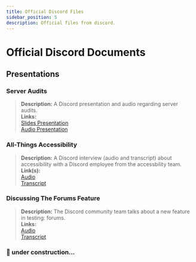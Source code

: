 ```yaml
---
title: Official Discord Files
sidebar_position: 5
description: Official files from discord.
---
```


# Official Discord Documents

## Presentations

### **Server Audits**

> **Description:** A Discord presentation and audio regarding server audits.  <br/>
**Links:** <br/>
[Slides Presentation](https://docs.google.com/presentation/d/18QQyl0WhTOdYt0F0mBPQf2AusBPF7HqP8e39zjEwKsc/edit#slide=id.g130c86c984d_0_12)  <br/>
[Audio Presentation](https://cdn.discordapp.com/attachments/960960145800704030/982392876254232667/DAC_AuditingYourServer_ExperimentalContent.mp3)

### **All-Things Accessibility**
> **Description:** A Discord interview (audio and transcript) about accessibility with a Discord employee from the accessbility team.  <br/>
**Link(s):** <br/>
[Audio](https://dis.gd/RadioDiscord_Accessibility )  <br/>
[Transcript](https://dis.gd/RadioDiscordAccessibilityTranscript)

### **Discussing The Forums Feature**
> **Description:** The Discord community team talks about a new feature in testing: forums.  <br/>
**Links:** <br/>
[Audio](https://dis.gd/Radio-Discord-Forums-Beta)  <br/>
[Transcript](https://dis.gd/Radio-Discord-Forums-Beta-Transcript)


### 🚧 under construction...
